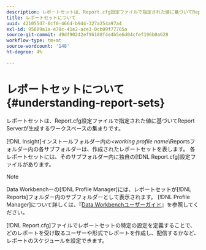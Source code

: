 ```yaml
---
description: レポートセットは、Report.cfg設定ファイルで指定された値に基づいてReport Serverが生成するワークスペースの集まりです。
title: レポートセットについて
uuid: 421055d7-0cf0-4664-b944-327a254a97a4
exl-id: 95609a1a-e70c-41e2-ace3-0cb09f77705a
source-git-commit: d9df90242ef96188f4e4b5e6d04cfef196b0a628
workflow-type: tm+mt
source-wordcount: '148'
ht-degree: 4%

---
```


# レポートセットについて{#understanding-report-sets}

レポートセットは、Report.cfg設定ファイルで指定された値に基づいてReport Serverが生成するワークスペースの集まりです。

[!DNL Insight]インストールフォルダー内の&lt;*working profile name*\Reportsフォルダー内の各サブフォルダーは、作成されたレポートセットを表します。 各レポートセットには、そのサブフォルダー内に独自の[!DNL Report.cfg]設定ファイルがあります。

>[!NOTE]
>
>Data Workbenchーの[!DNL Profile Manager]には、レポートセットが[!DNL Reports]フォルダー内のサブフォルダーとして表示されます。 [!DNL Profile Manager]について詳しくは、『[Data Workbenchユーザーガイド](https://docs.adobe.com/content/help/en/data-workbench/using/home.html#Data_Workbench_Help)』を参照してください。

[!DNL Report.cfg]ファイルでレポートセットの特定の設定を定義することで、どのレポートを受け取るユーザーや形式でレポートを作成し、配信するかなど、レポートのスケジュールを設定できます。
